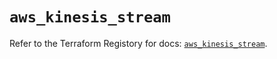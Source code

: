 # `aws_kinesis_stream`

Refer to the Terraform Registory for docs: [`aws_kinesis_stream`](https://registry.terraform.io/providers/hashicorp/aws/5.15.0/docs/resources/kinesis_stream).
